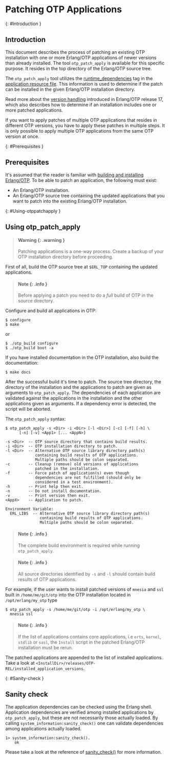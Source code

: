 <!--
%CopyrightBegin%

Copyright Ericsson AB 2023. All Rights Reserved.

Licensed under the Apache License, Version 2.0 (the "License");
you may not use this file except in compliance with the License.
You may obtain a copy of the License at

    http://www.apache.org/licenses/LICENSE-2.0

Unless required by applicable law or agreed to in writing, software
distributed under the License is distributed on an "AS IS" BASIS,
WITHOUT WARRANTIES OR CONDITIONS OF ANY KIND, either express or implied.
See the License for the specific language governing permissions and
limitations under the License.

%CopyrightEnd%
-->
# Patching OTP Applications

[](){: #Introduction }

## Introduction

This document describes the process of patching an existing OTP installation
with one or more Erlang/OTP applications of newer versions than already
installed. The tool `otp_patch_apply` is available for this specific purpose. It
resides in the top directory of the Erlang/OTP source tree.

The `otp_patch_apply` tool utilizes the
[runtime_dependencies](`e:kernel:app.md#runtime_dependencies`) tag in the
[application resource file](`e:kernel:app.md`). This information is used to
determine if the patch can be installed in the given Erlang/OTP installation
directory.

Read more about the [version handling](`e:system:versions.md`) introduced in
Erlang/OTP release 17, which also describes how to determine if an installation
includes one or more patched applications.

If you want to apply patches of multiple OTP applications that resides in
different OTP versions, you have to apply these patches in multiple steps. It is
only possible to apply multiple OTP applications from the same OTP version at
once.

[](){: #Prerequisites }

## Prerequisites

It's assumed that the reader is familiar with
[building and installing Erlang/OTP](install.md). To be able to patch an
application, the following must exist:

- An Erlang/OTP installation.
- An Erlang/OTP source tree containing the updated applications that you want to
  patch into the existing Erlang/OTP installation.

[](){: #Using-otppatchapply }

## Using otp_patch_apply

> #### Warning {: .warning }
>
> Patching applications is a one-way process. Create a backup of your OTP
> installation directory before proceeding.

First of all, build the OTP source tree at `$ERL_TOP` containing the updated
applications.

> #### Note {: .info }
>
> Before applying a patch you need to do a _full_ build of OTP in the source
> directory.

Configure and build all applications in OTP:

```text
$ configure
$ make
```

or

```text
$ ./otp_build configure
$ ./otp_build boot -a
```

If you have installed documentation in the OTP installation, also build the
documentation:

```text
$ make docs
```

After the successful build it's time to patch. The source tree directory, the
directory of the installation and the applications to patch are given as
arguments to `otp_patch_apply`. The dependencies of each application are
validated against the applications in the installation and the other
applications given as arguments. If a dependency error is detected, the script
will be aborted.

The `otp_patch_apply` syntax:

```text
$ otp_patch_apply -s <Dir> -i <Dir> [-l <Dir>] [-c] [-f] [-h] \
      [-n] [-v] <App1> [... <AppN>]

-s <Dir>  -- OTP source directory that contains build results.
-i <Dir>  -- OTP installation directory to patch.
-l <Dir>  -- Alternative OTP source library directory path(s)
             containing build results of OTP applications.
             Multiple paths should be colon separated.
-c        -- Cleanup (remove) old versions of applications
             patched in the installation.
-f        -- Force patch of application(s) even though
             dependencies are not fulfilled (should only be
             considered in a test environment).
-h        -- Print help then exit.
-n        -- Do not install documentation.
-v        -- Print version then exit.
<AppX>    -- Application to patch.

Environment Variable:
  ERL_LIBS  -- Alternative OTP source library directory path(s)
               containing build results of OTP applications.
               Multiple paths should be colon separated.
```

> #### Note {: .info }
>
> The complete build environment is required while running `otp_patch_apply`.

> #### Note {: .info }
>
> All source directories identified by `-s` and `-l` should contain build
> results of OTP applications.

For example, if the user wants to install patched versions of `mnesia` and `ssl`
built in `/home/me/git/otp` into the OTP installation located in
`/opt/erlang/my_otp` type

```text
$ otp_patch_apply -s /home/me/git/otp -i /opt/erlang/my_otp \
  mnesia ssl
```

> #### Note {: .info }
>
> If the list of applications contains core applications, i.e `erts`, `kernel`,
> `stdlib` or `sasl`, the `Install` script in the patched Erlang/OTP
> installation must be rerun.

The patched applications are appended to the list of installed applications.
Take a look at `<InstallDir>/releases/OTP-REL/installed_application_versions`.

[](){: #Sanity-check }

## Sanity check

The application dependencies can be checked using the Erlang shell. Application
dependencies are verified among installed applications by `otp_patch_apply`, but
these are not necessarily those actually loaded. By calling
`system_information:sanity_check()` one can validate dependencies among
applications actually loaded.

```text
1> system_information:sanity_check().
    ok
```

Please take a look at the reference of
[sanity_check()](`system_information:sanity_check/0`) for more information.
